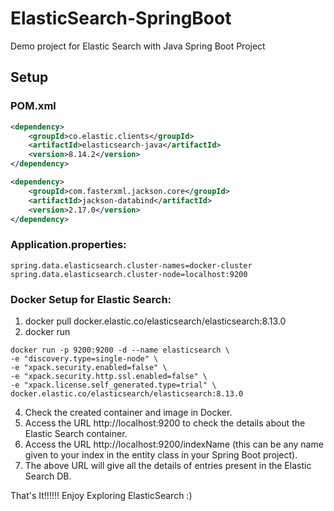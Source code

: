 # ElasticSearch-SpringBoot

Demo project for Elastic Search with Java Spring Boot Project

## Setup

### POM.xml
```xml
<dependency>
    <groupId>co.elastic.clients</groupId>
    <artifactId>elasticsearch-java</artifactId>
    <version>8.14.2</version>
</dependency>

<dependency>
    <groupId>com.fasterxml.jackson.core</groupId>
    <artifactId>jackson-databind</artifactId>
    <version>2.17.0</version>
</dependency>
```

### Application.properties:

```
spring.data.elasticsearch.cluster-names=docker-cluster
spring.data.elasticsearch.cluster-node=localhost:9200
```

### Docker Setup for Elastic Search:

1) docker pull docker.elastic.co/elasticsearch/elasticsearch:8.13.0
2) docker run
```
docker run -p 9200:9200 -d --name elasticsearch \
-e "discovery.type=single-node" \
-e "xpack.security.enabled=false" \
-e "xpack.security.http.ssl.enabled=false" \
-e "xpack.license.self_generated.type=trial" \
docker.elastic.co/elasticsearch/elasticsearch:8.13.0
```

4) Check the created container and image in Docker.
5) Access the URL http://localhost:9200 to check the details about the Elastic Search container.
6) Access the URL http://localhost:9200/indexName (this can be any name given to your index in the entity class in your Spring Boot project).
7) The above URL will give all the details of entries present in the Elastic Search DB.

That's It!!!!!! Enjoy Exploring ElasticSearch :)

